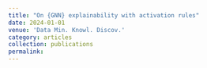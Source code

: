 ```yaml
---
title: "On {GNN} explainability with activation rules"
date: 2024-01-01
venue: 'Data Min. Knowl. Discov.'
category: articles
collection: publications
permalink: 
---
```

